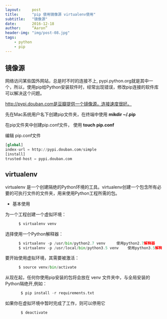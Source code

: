 ```yaml
---
layout:     post
title:      "pip 使用镜像源 virtualenv使用"
subtitle:   "镜像源"
date:       2016-12-18
author:     “Aaron”
header-img: "img/post-08.jpg"
tags:
    - python
    - pip
---
```


## 镜像源

网络访问某些国外网站，总是时不时的连接不上, pypi.python.org就是其中一个，所以，使用pip给Python安装软件时，经常出现错误，修改pip连接的软件库可以解决这个问题。

http://pypi.douban.com是豆瓣提供一个镜像源，连接速度很好。

先在Mac系统用户名下创建pip文件夹，在终端中使用 **mikdir ~/.pip**

在pip文件夹中创建pip.conf文件， 使用 **touch pip.conf**

编辑 pip.conf文件

```python
[global]
index-url = http://pypi.douban.com/simple
[install]
trusted-host = pypi.douban.com
```

## virtualenv

virtualenv 是一个创建隔绝的Python环境的工具。virtualenv创建一个包含所有必要的可执行文件的文件夹，用来使用Python工程所需的包。

* 基本使用

为一个工程创建一个虚拟环境：

```python
      $ virtualenv venv
```

选择使用一个Python解释器：

```python
      $ virtualenv -p /usr/bin/python2.7 venv     使用python2.7解释器
      $ virtualenv -p /usr/local/bin/python3.5 venv    使用python3.5解释器
```

要开始使用虚拟环境，其需要被激活：

```python
      $ source venv/bin/activate
```

从现在起，任何你使用pip安装的包将会放在 venv 文件夹中，与全局安装的Python隔绝开,例如：

```python
       $ pip install -r requirements.txt
```

如果你在虚拟环境中暂时完成了工作，则可以停用它

```python
       $ deactivate
```
